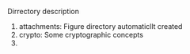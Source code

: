 Dirrectory  description
1. attachments: Figure directory automaticllt created
2. crypto: Some cryptographic concepts
3. 